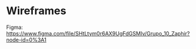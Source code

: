 # Wireframes

Figma: https://www.figma.com/file/SHtLtym0r6AX9UgFdGSMIv/Grupo_10_Zaphir?node-id=0%3A1
